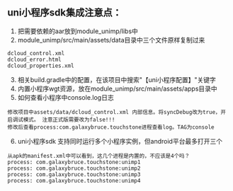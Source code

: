 ## uni小程序sdk集成注意点：
1. 把需要依赖的aar放到module_unimp/libs中
2. module_unimp/src/main/assets/data目录中三个文件原样复制过来
```
dcloud_control.xml
dcloud_error.html
dcloud_properties.xml
```
3. 相关build.gradle中的配置，在该项目中搜索"【uni小程序配置】"关键字
4. 内置小程序wgt资源，放在module_unimp/src/main/assets/apps目录中
5. 如何查看小程序中console.log日志
```
修改项目中assets/data/dcloud_control.xml 内部信息。将syncDebug改为true，开启调试模式。 注意正式版需要改为false!!!
修改后查看process:com.galaxybruce.touchstone进程查看log。TAG为console
```
6. uni小程序sdk 支持同时运行多个小程序实例，但android平台最多打开三个
```
从apk的manifest.xml中可以看到，这几个进程是内置的，不应该是4个吗？
process: com.galaxybruce.touchstone:unimp1
process: com.galaxybruce.touchstone:unimp2
process: com.galaxybruce.touchstone:unimp3
process: com.galaxybruce.touchstone:unimp4
```
